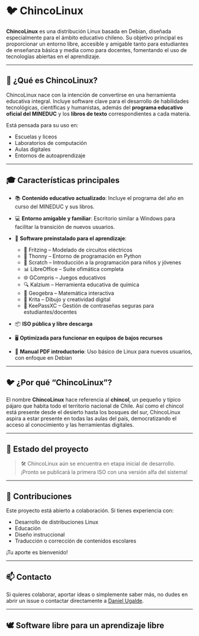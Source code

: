 # 🐦 ChincoLinux

**ChincoLinux** es una distribución Linux basada en Debian, diseñada especialmente para el ámbito educativo chileno. Su objetivo principal es proporcionar un entorno libre, accesible y amigable tanto para estudiantes de enseñanza básica y media como para docentes, fomentando el uso de tecnologías abiertas en el aprendizaje.

---

## 🧭 ¿Qué es ChincoLinux?

ChincoLinux nace con la intención de convertirse en una herramienta educativa integral. Incluye software clave para el desarrollo de habilidades tecnológicas, científicas y humanistas, además del **programa educativo oficial del MINEDUC** y los **libros de texto** correspondientes a cada materia.

Está pensada para su uso en:
- Escuelas y liceos
- Laboratorios de computación
- Aulas digitales
- Entornos de autoaprendizaje

---

## 🎓 Características principales

- 📚 **Contenido educativo actualizado**: Incluye el programa del año en curso del MINEDUC y sus libros.
- 💻 **Entorno amigable y familiar**: Escritorio similar a Windows para facilitar la transición de nuevos usuarios.
- 🧰 **Software preinstalado para el aprendizaje**:
  - 🔌 Fritzing – Modelado de circuitos eléctricos
  - 🐍 Thonny – Entorno de programación en Python
  - 👾 Scratch – Introducción a la programación para niños y jóvenes
  - 📊 LibreOffice – Suite ofimática completa
  - 🌐 GCompris – Juegos educativos
  - 🔍 Kalzium – Herramienta educativa de química
  - 🧮 Geogebra – Matemática interactiva
  - 🎨 Krita – Dibujo y creatividad digital
  - 🔐 KeePassXC – Gestión de contraseñas seguras para estudiantes/docentes

- 📦 **ISO pública y libre descarga**
- 🖥️ **Optimizada para funcionar en equipos de bajos recursos**
- 📘 **Manual PDF introductorio**: Uso básico de Linux para nuevos usuarios, con enfoque en Debian

---

## 🐦 ¿Por qué “ChincoLinux”?

El nombre **ChincoLinux** hace referencia al **chincol**, un pequeño y típico pájaro que habita todo el territorio nacional de Chile. Así como el chincol está presente desde el desierto hasta los bosques del sur, ChincoLinux aspira a estar presente en todas las aulas del país, democratizando el acceso al conocimiento y las herramientas digitales.

---

## 🚀 Estado del proyecto

> 🛠️ ChincoLinux aún se encuentra en etapa inicial de desarrollo.  
> ¡Pronto se publicará la primera ISO con una versión alfa del sistema!

---

## 🤝 Contribuciones

Este proyecto está abierto a colaboración. Si tienes experiencia con:
- Desarrollo de distribuciones Linux
- Educación
- Diseño instruccional
- Traducción o corrección de contenidos escolares

¡Tu aporte es bienvenido!

---

## 📫 Contacto

Si quieres colaborar, aportar ideas o simplemente saber más, no dudes en abrir un issue o contactar directamente a [Daniel Ugalde](https://github.com/Daniel-um8).

---

## 🕊️ Software libre para un aprendizaje libre
